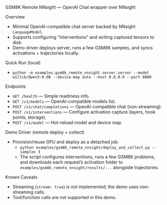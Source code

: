 GSM8K Remote NNsight — OpenAI Chat wrapper over NNsight

Overview
- Minimal OpenAI-compatible chat server backed by NNsight `LanguageModel`.
- Supports configuring “interventions” and writing captured tensors to disk.
- Demo driver deploys server, runs a few GSM8K samples, and syncs activations + trajectories locally.

Quick Run (local)
- `python -m examples.gsm8k_remote_nnsight.server.server --model willcb/Qwen3-0.6B --device-map auto --host 0.0.0.0 --port 8000`

Endpoints
- `GET /health` — Simple readiness info.
- `GET /v1/models` — OpenAI-compatible models list.
- `POST /v1/chat/completions` — OpenAI-compatible chat (non-streaming).
- `POST /v1/interventions` — Configure activation capture (layers, hook points, storage).
- `POST /v1/model` — Hot-reload model and device map.

Demo Driver (remote deploy + collect)
- Provision/reuse GPU and deploy as a detached job:
  - `python examples/gsm8k_remote_nnsight/deploy_and_collect.py --samples 3`
  - The script configures interventions, runs a few GSM8K problems, and downloads each request’s activation folder to `examples/gsm8k_remote_nnsight/results/...` alongside trajectories.

Known Caveats
- Streaming (`stream: true`) is not implemented; the demo uses non-streaming calls.
- Tool/function calls are not supported in this demo.
